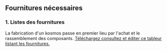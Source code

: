 ## Fournitures nécessaires

### 1. Listes des fournitures

La fabrication d'un kosmos passe en premier lieu par l'achat et le rassemblement des composants. 
[Téléchargez consultez et éditer ce tableur listant les fournitures.](https://github.com/gheleguen/KOSMOS_tech/blob/main/docs/files/materials.ods)
